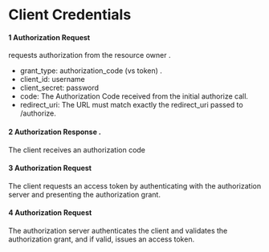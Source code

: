 # Client Credentials    




#### 1 Authorization Request
requests authorization from the resource owner .   

* grant_type: authorization_code (vs token) . 
* client_id: username   
* client_secret: password    
* code: The Authorization Code received from the initial authorize call.    
* redirect_uri: The URL must match exactly the redirect_uri passed to /authorize.    
    
#### 2 Authorization Response . 
The client receives an authorization code 

#### 3 Authorization Request
The client requests an access token by authenticating with the
authorization server and presenting the authorization grant.

#### 4 Authorization Request
The authorization server authenticates the client and validates
the authorization grant, and if valid, issues an access token.
